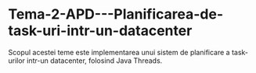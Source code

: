 # Tema-2-APD---Planificarea-de-task-uri-intr-un-datacenter
Scopul acestei teme este implementarea unui sistem de planificare a task-urilor intr-un datacenter, folosind Java Threads.
